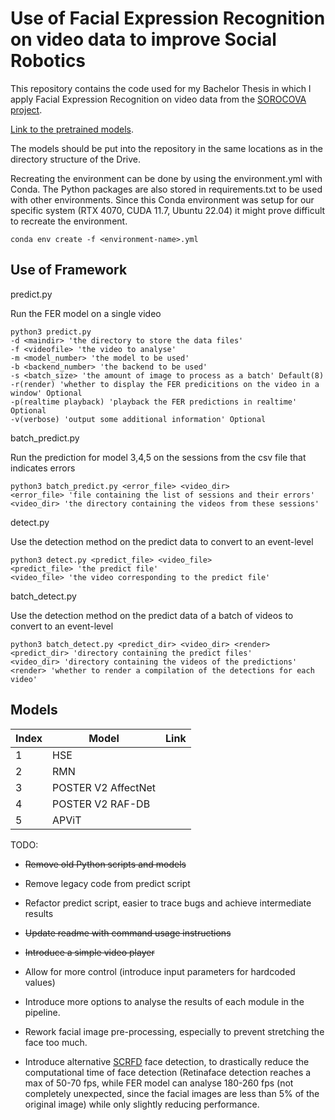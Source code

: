 # Use of Facial Expression Recognition on video data to improve Social Robotics

This repository contains the code used for my Bachelor Thesis in which I apply Facial Expression Recognition on video data from the [SOROCOVA project](https://sorocova.nl/en/sorocova/).

[Link to the pretrained models](https://drive.google.com/drive/folders/1ODO24RpaiRb9QMjCk1gLADwfevUxFPC4?usp=sharing).

The models should be put into the repository in the same locations as in the directory structure of the Drive.


Recreating the environment can be done by using the environment.yml with Conda. The Python packages are also stored in requirements.txt to be used with other environments.
Since this Conda environment was setup for our specific system (RTX 4070, CUDA 11.7, Ubuntu 22.04) it might prove difficult to recreate the environment.
 ```
conda env create -f <environment-name>.yml
```

## Use of Framework

predict.py

Run the FER model on a single video
```
python3 predict.py
-d <maindir> 'the directory to store the data files'
-f <videofile> 'the video to analyse'
-m <model_number> 'the model to be used'
-b <backend_number> 'the backend to be used'
-s <batch_size> 'the amount of image to process as a batch' Default(8)
-r(render) 'whether to display the FER predicitions on the video in a window' Optional
-p(realtime playback) 'playback the FER predictions in realtime' Optional
-v(verbose) 'output some additional information' Optional
```

batch_predict.py

Run the prediction for model 3,4,5 on the sessions from the csv file that indicates errors
```
python3 batch_predict.py <error_file> <video_dir>
<error_file> 'file containing the list of sessions and their errors'
<video_dir> 'the directory containing the videos from these sessions'
```

detect.py

Use the detection method on the predict data to convert to an event-level
```
python3 detect.py <predict_file> <video_file>
<predict_file> 'the predict file'
<video_file> 'the video corresponding to the predict file'
```

batch_detect.py

Use the detection method on the predict data of a batch of videos to convert to an event-level
```
python3 batch_detect.py <predict_dir> <video_dir> <render>
<predict_dir> 'directory containing the predict files'
<video_dir> 'directory containing the videos of the predictions'
<render> 'whether to render a compilation of the detections for each video'
```

## Models
| Index | Model | Link |
|---|---|---|
| 1 | HSE | |
| 2 | RMN  | |
| 3 | POSTER V2 AffectNet | |
| 4 | POSTER V2 RAF-DB | |
| 5 | APViT | |

TODO:
- ~~Remove old Python scripts and models~~
- Remove legacy code from predict script
- Refactor predict script, easier to trace bugs and achieve intermediate results
- ~~Update readme with command usage instructions~~
- ~~Introduce a simple video player~~
- Allow for more control (introduce input parameters for hardcoded values)
- Introduce more options to analyse the results of each module in the pipeline.

- Rework facial image pre-processing, especially to prevent stretching the face too much.
- Introduce alternative [SCRFD](https://github.com/deepinsight/insightface/tree/master/detection/scrfd) face detection, to drastically reduce the computational time of face detection (Retinaface detection reaches a max of 50-70 fps, while FER model can analyse 180-260 fps (not completely unexpected, since the facial images are less than 5% of the original image) while only slightly reducing performance.
